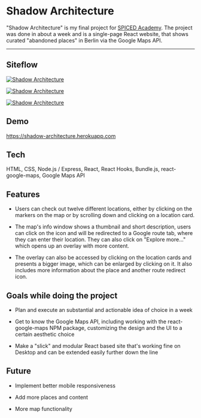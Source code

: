 # Shadow Architecture

"Shadow Architecture" is my final project for [SPICED Academy](https://www.spiced.academy/program/full-stack-web-development/). The project was done in about a week and is a single-page React website, that shows curated "abandoned places" in Berlin via the Google Maps API.

---

## Siteflow

[![Shadow Architecture](siteflow.gif)](https://shadow-architecture.herokuapp.com)

[![Shadow Architecture](siteflow2.gif)](https://shadow-architecture.herokuapp.com)

[![Shadow Architecture](siteflow3.gif)](https://shadow-architecture.herokuapp.com)

## Demo

https://shadow-architecture.herokuapp.com

## Tech

HTML, CSS, Node.js / Express, React, React Hooks, Bundle.js, react-google-maps, Google Maps API

## Features

-   Users can check out twelve different locations, either by clicking on the markers on the map or by scrolling down and clicking on a location card.

-   The map's info window shows a thumbnail and short description, users can click on the icon and will be redirected to a Google route tab, where they can enter their location. They can also click on "Explore more..." which opens up an overlay with more content.

-   The overlay can also be accessed by clicking on the location cards and presents a bigger image, which can be enlarged by clicking on it. It also includes more information about the place and another route redirect icon.

## Goals while doing the project

-   Plan and execute an substantial and actionable idea of choice in a week

-   Get to know the Google Maps API, including working with the react-google-maps NPM package, customizing the design and the UI to a certain aesthetic choice

-   Make a "slick" and modular React based site that's working fine on Desktop and can be extended easily further down the line

## Future

-   Implement better mobile responsiveness

-   Add more places and content

-   More map functionality
